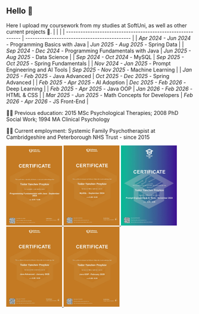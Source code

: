 ## Hello 👋 
Here I upload my coursework from my studies at SoftUni, as well as other current projects 🚀.
|                                                             |                                              |
| ----------------------------------------------------------- | -------------------------------------------- |
| *Apr 2024 - Jun 2024* - Programming Basics with Java        | *Jun 2025 - Aug 2025* - Spring Data          |
| *Sep 2024 - Dec 2024* - Programming Fundamentals with Java  | *Jun 2025 - Aug 2025* - Data Science         |
| *Sep 2024 - Oct 2024* - MySQL                               | *Sep 2025 - Oct 2025* - Spring Fundamentals  |
| *Nov 2024 - Jan 2025* - Prompt Engineering and AI Tools     | *Sep 2025 - Nov 2025* - Machine Learning     |
| *Jan 2025 - Feb 2025* - Java Advanced                       | *Oct 2025 - Dec 2025* - Spring Advanced      |
| *Feb 2025 - Apr 2025* - AI Adoption                         | *Dec 2025 - Feb 2026* - Deep Learning        |
| *Feb 2025 - Apr 2025* - Java OOP                            | *Jan 2026 - Feb 2026* - HTML & CSS           |
| *Mar 2025 - Jun 2025* - Math Concepts for Developers        | *Feb 2026 - Apr 2026* - JS Front-End         |

👨‍🎓 Previous education: 2015 MSc Psychological Therapies; 2008 PhD Social Work; 1994 MA Clinical Psychology

🧑‍💼 Current employment: Systemic Family Psychotherapist at Cambridgeshire and Peterborough NHS Trust - since 2015

<a href="https://github.com/tproykov/certificates/blob/main/Programming%20Fundamentals%20with%20Java%20-%20September%202024.jpeg">
  <img src="https://github.com/tproykov/certificates/blob/main/Programming%20Fundamentals%20with%20Java%20-%20September%202024.jpeg" width="150">
</a>

<a href="https://github.com/tproykov/certificates/blob/main/MySQL%20-%20September%202024%20-%20Certificate.jpeg">
  <img src="https://github.com/tproykov/certificates/blob/main/MySQL%20-%20September%202024%20-%20Certificate.jpeg" width="150">
</a>

<a href="https://github.com/tproykov/certificates/blob/main/Prompt%20Engineering%20%26%20AI%20Tools%20-%20November%202024%20-%20Certificate.jpg">
  <img src="https://github.com/tproykov/certificates/blob/main/Prompt%20Engineering%20%26%20AI%20Tools%20-%20November%202024%20-%20Certificate.jpg" width="150">
</a>

<a href="https://github.com/tproykov/certificates/blob/main/Java_Advanced%20-%20January%202025%20-%20Certificate.jpeg">
  <img src="https://github.com/tproykov/certificates/blob/main/Java_Advanced%20-%20January%202025%20-%20Certificate.jpeg" width="150">
</a>

<a href="https://github.com/tproykov/certificates/blob/main/Java_OOP_-_February_2025%20-%20Certificate.jpeg">
  <img src="https://github.com/tproykov/certificates/blob/main/Java_OOP_-_February_2025%20-%20Certificate.jpeg" width="150">
</a>

<!--
**tproykov/tproykov** is a ✨ _special_ ✨ repository because its `README.md` (this file) appears on your GitHub profile.

Here are some ideas to get you started:

- 🔭 I’m currently working on ...
- 🌱 I’m currently learning ...
- 👯 I’m looking to collaborate on ...
- 🤔 I’m looking for help with ...
- 💬 Ask me about ...
- 📫 How to reach me: ...
- 😄 Pronouns: ...
- ⚡ Fun fact: ...
-->
